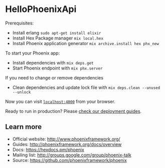 # HelloPhoenixApi

Prerequisites:
  * Install erlang `sudo apt-get install elixir`
  * Install Hex Package manager `mix local.hex`
  * Install Phoenix application generator `mix archive.install hex phx_new`

To start your Phoenix app:
  * Install dependencies with `mix deps.get`
  * Start Phoenix endpoint with `mix phx.server`

If you need to change or remove dependencies
  * Clean dependencies and update lock file with `mix deps.clean --unused --unlock`


Now you can visit [`localhost:4000`](http://localhost:4000) from your browser.

Ready to run in production? Please [check our deployment guides](http://www.phoenixframework.org/docs/deployment).

## Learn more

  * Official website: http://www.phoenixframework.org/
  * Guides: http://phoenixframework.org/docs/overview
  * Docs: https://hexdocs.pm/phoenix
  * Mailing list: http://groups.google.com/group/phoenix-talk
  * Source: https://github.com/phoenixframework/phoenix
